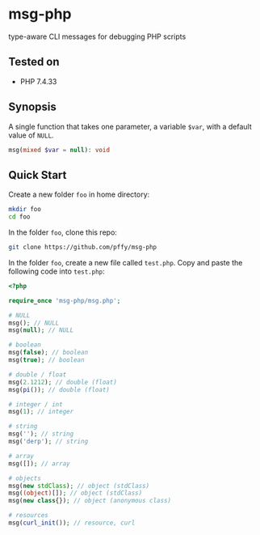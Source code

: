 # msg-php
type-aware CLI messages for debugging PHP scripts

## Tested on

  + PHP 7.4.33

## Synopsis

A single function that takes one parameter, a variable `$var`, with a default value of `NULL`.

```php
msg(mixed $var = null): void
```
## Quick Start

Create a new folder `foo` in home directory:
```bash
mkdir foo
cd foo
```

In the folder `foo`, clone this repo:
```bash
git clone https://github.com/pffy/msg-php
```

In the folder `foo`, create a new file called `test.php`. Copy and paste the following code into `test.php`:

```php
<?php

require_once 'msg-php/msg.php';

# NULL
msg(); // NULL
msg(null); // NULL

# boolean
msg(false); // boolean
msg(true); // boolean

# double / float
msg(2.1212); // double (float)
msg(pi()); // double (float)

# integer / int
msg(1); // integer

# string
msg(''); // string
msg('derp'); // string

# array
msg([]); // array

# objects
msg(new stdClass); // object (stdClass)
msg((object)[]); // object (stdClass)
msg(new class{}); // object (anonymous class)

# resources
msg(curl_init()); // resource, curl
```
